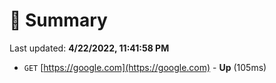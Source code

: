 # 📖 Summary
Last updated: **4/22/2022, 11:41:58 PM**

- `GET` [https://google.com](https://google.com) - **Up** (105ms)
